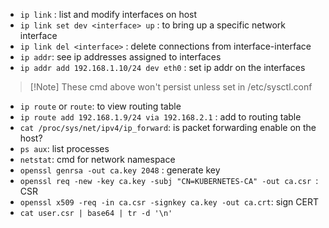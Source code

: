 
- `ip link` : list and modify interfaces on host 
- `ip link set dev <interface> up` :  to bring up a specific network interface
-  `ip link del <interface>` : delete connections from interface-interface
- `ip addr`: see ip addresses assigned to interfaces
- `ip addr add 192.168.1.10/24 dev eth0` : set ip addr on the interfaces
>[!Note] These cmd above won't persist unless set in /etc/sysctl.conf

- `ip route` or `route`: to view routing table  
- `ip route add 192.168.1.9/24 via 192.168.2.1` : add to routing table  
- `cat /proc/sys/net/ipv4/ip_forward`: is packet forwarding enable on the host? 
- `ps aux`: list processes
- `netstat`: cmd for network namespace 
- `openssl genrsa -out ca.key 2048` : generate key 
- `openssl req -new -key ca.key -subj "CN=KUBERNETES-CA" -out ca.csr `:  CSR 
- `openssl x509 -req -in ca.csr -signkey ca.key -out ca.crt`: sign CERT
- `cat user.csr | base64 | tr -d '\n'`